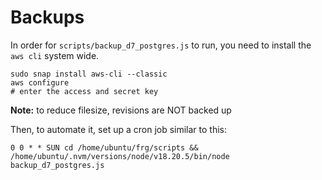 # Backups

In order for `scripts/backup_d7_postgres.js` to run, you need to install the `aws cli` system wide.

```
sudo snap install aws-cli --classic
aws configure
# enter the access and secret key
```

**Note:** to reduce filesize, revisions are NOT backed up

Then, to automate it, set up a cron job similar to this:

```
0 0 * * SUN cd /home/ubuntu/frg/scripts && /home/ubuntu/.nvm/versions/node/v18.20.5/bin/node backup_d7_postgres.js
```
